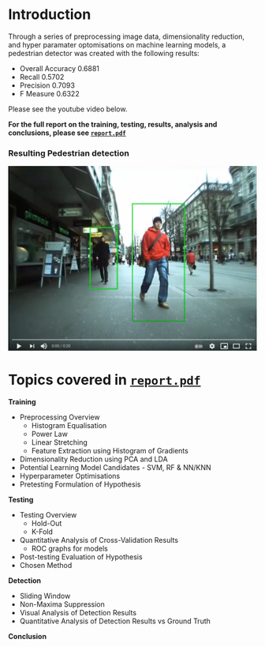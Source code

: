 # Introduction

Through a series of preprocessing image data, dimensionality reduction, and hyper paramater optomisations on machine learning models, a pedestrian detector was created with the following results:
- Overall Accuracy 0.6881
- Recall 0.5702
- Precision 0.7093
- F Measure 0.6322

Please see the youtube video below.


**For the full report on the training, testing, results, analysis and conclusions, please see [`report.pdf`](./report.pdf)**

### Resulting Pedestrian detection

[![Alt text](./readme_resources/demo_thumbnail.png?raw=true "Title")](https://youtu.be/1pGwMrYjyYQ)

# Topics covered in [`report.pdf`](./report.pdf)

**Training**
- Preprocessing Overview
  - Histogram Equalisation
  - Power Law
  - Linear Stretching
  - Feature Extraction using Histogram of Gradients
- Dimensionality Reduction using PCA and LDA
- Potential Learning Model Candidates - SVM, RF & NN/KNN
- Hyperparameter Optimisations
- Pretesting Formulation of Hypothesis

**Testing**

- Testing Overview
  - Hold-Out
  - K-Fold
- Quantitative Analysis of Cross-Validation Results
  - ROC graphs for models
- Post-testing Evaluation of Hypothesis
- Chosen Method

**Detection**

- Sliding Window
- Non-Maxima Suppression
- Visual Analysis of Detection Results
- Quantitative Analysis of Detection Results vs Ground Truth

**Conclusion**

